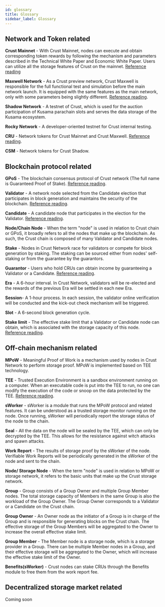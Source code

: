 ```yaml
---
id: glossary
title: Glossary
sidebar_label: Glossary
---
```


## Network and Token related

**Crust Mainnet** - With Crust Mainnet, nodes can execute and obtain corresponding token rewards by following the mechanism and parameters described in the Technical White Paper and Economic White Paper. Users can utilize all the storage features of Crust on the mainnet. [Reference reading](crust-overview.md)

**Maxwell Network** - As a Crust preview network, Crust Maxwell is responsible for the full functional test and simulation before the main network launch. It is equipped with the same features as the main network, only with some parameters being slightly different. [Reference reading](https://wiki-maxwell.crust.network/docs/zh-CN/previewNetworkMaxwell).

**Shadow Network** - A testnet of Crust, which is used for the auction participation of Kusama parachain slots and serves the data storage of the Kusama ecosystem.

**Rocky Network** - A developer-oriented testnet for Crust internal testing.

**CRU** - Network tokens for Crust Mainnet and Crust Maxwell. [Reference reading](crust-account.md).

**CSM** - Network tokens for Crust Shadow.

## Blockchain protocol related

**GPoS** - The blockchain consensus protocol of Crust network (The full name is Guaranteed Proof of Stake). [Reference reading](GPoS.md).

**Validator** - A network node selected from the Candidate election that participates in block generation and maintains the security of the blockchain. [Reference reading](validator.md).

**Candidate** - A candidate node that participates in the election for the Validator. [Reference reading](validator.md).

**Node/Chain Node** - When the term "node" is used in relation to Crust chain or GPoS, it broadly refers to all the nodes that make up the blockchain. As such, the Crust chain is composed of many Validator and Candidate nodes.

**Stake** - Nodes in Crust Network race for validators or compete for block generation by staking. The staking can be sourced either from nodes' self-staking or from the guarantee by the guarantors.

**Guarantor** - Users who hold CRUs can obtain income by guaranteeing a Validator or a Candidate. [Reference reading](guarantor.md).

**Era** - A 6-hour interval. In Crust Network, validators will be re-elected and the rewards of the previous Era will be settled in each new Era.

**Session**- A 1-hour process. In each session, the validator online verification will be conducted and the kick-out check mechanism will be triggered. 

**Slot** - A 6-second block generation cycle.

**Stake limit** - The effective stake limit that a Validator or Candidate node can obtain, which is associated with the storage capacity of this node. [Reference reading](GPoS.md).

## Off-chain mechanism related

**MPoW** - Meaningful Proof of Work is a mechanism used by nodes in Crust Network to perform storage proof. MPoW is implemented based on TEE technology.

**TEE** - Trusted Execution Environment is a sandbox environment running on a computer. When an executable code is put into the TEE to run, no one can modify the execution of the code or snoop on the data protected by the TEE. [Reference reading](https://www.trustonic.com/technical-articles/what-is-a-trusted-execution-environment-tee/).

**sWorker** - sWorker is a module that runs the MPoW protocol and related features. It can be understood as a trusted storage monitor running on the node. Once running, sWorker will periodically report the storage status of the node to the chain.

**Seal** - All the data on the node will be sealed by the TEE, which can only be decrypted by the TEE. This allows for the resistance against witch attacks and spawn attacks.

**Work Report** - The results of storage proof by the sWorker of the node. Verifiable Work Reports will be periodically generated in the sWorker of the node and sent to the chain.

**Node/ Storage Node** - When the term "node" is used in relation to MPoW or storage network, it refers to the basic units that make up the Crust storage network.

**Group** - Group consists of a Group Owner and multiple Group Member nodes. The total storage capacity of Members in the same Group is also the workload of the Group Owner. The Group Owner corresponds to a Validator or a Candidate on the Crust chain.

**Group Owner** - An Owner node as the initiator of a Group is in charge of the Group and is responsible for generating blocks on the Crust chain. The effective storage of the Group Members will be aggregated to the Owner to increase the overall effective stake limit.

**Group Member** - The Member node is a storage node, which is a storage provider in a Group. There can be multiple Member nodes in a Group, and their effective storage will be aggregated to the Owner, which will increase the effective stake limit of the Owner.

**Benefits(sWorker)** - Crust nodes can stake CRUs through the Benefits module to free them from the work report fee.

## Decentralized storage market related

Coming soon
